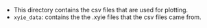* This directory contains the csv files that are used for plotting.
* `xyie_data`: contains the the .xyie files that the csv files came from.
